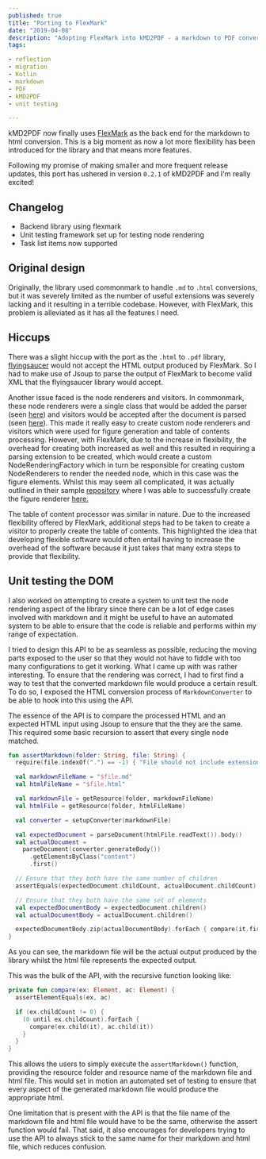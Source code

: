 ```yaml
---
published: true
title: "Porting to FlexMark"
date: "2019-04-08"
description: "Adopting FlexMark into kMD2PDF - a markdown to PDF converter"
tags:

- reflection
- migration
- Kotlin
- markdown
- PDF
- kMD2PDF
- unit testing

---
```


kMD2PDF now finally uses [FlexMark](https://github.com/vsch/flexmark-java) as the back end for the markdown to html
conversion. This is a big moment as now a lot more flexibility has been introduced for the library and that means more
features.

Following my promise of making smaller and more frequent release updates, this port has ushered in version `0.2.1` of
kMD2PDF and I'm really excited!

## Changelog

* Backend library using flexmark
* Unit testing framework set up for testing node rendering
* Task list items now supported

## Original design

Originally, the library used commonmark to handle `.md` to `.html` conversions, but it was severely limited as the
number of useful extensions was severely lacking and it resulting in a terrible codebase. However, with FlexMark, this
problem is alleviated as it has all the features I need.

## Hiccups

There was a slight hiccup with the port as the `.html` to `.pdf` library,
[flyingsaucer](https://github.com/flyingsaucerproject/flyingsaucer) would not accept the HTML output produced by
FlexMark. So I had to make use of Jsoup to parse the output of FlexMark to become valid XML that the flyingsaucer
library would accept.

Another issue faced is the node renderers and visitors. In commonmark, these node renderers were a single class that
would be added the parser
(seen [here](https://github.com/atlassian/commonmark-java#customize-html-rendering)) and visitors would be accepted
after the document is parsed
(seen [here](https://github.com/atlassian/commonmark-java#use-a-visitor-to-process-parsed-nodes)). This made it really
easy to create custom node renderers and visitors which were used for figure generation and table of contents
processing. However, with FlexMark, due to the increase in flexibility, the overhead for creating both increased as
well and this resulted in requiring a parsing extension to be created, which would create a custom NodeRenderingFactory
which in turn be responsible for creating custom NodeRenderers to render the needed node, which in this case was the
figure elements. Whilst this may seem all complicated, it was actually outlined in their sample
[repository](https://github.com/vsch/flexmark-java/blob/master/flexmark-java-samples/src/com/vladsch/flexmark/samples/NodeRendererSample.java)
where I was able to successfully create the figure renderer
[here.](https://github.com/omnius-project/kMD2PDF/tree/master/src/main/kotlin/com/github/woojiahao/modifiers/figure)

The table of content processor was similar in nature. Due to the increased flexibility offered by FlexMark, additional
steps had to be taken to create a visitor to properly create the table of contents. This highlighted the idea that
developing flexible software would often entail having to increase the overhead of the software because it just takes
that many extra steps to provide that flexibility.

## Unit testing the DOM

I also worked on attempting to create a system to unit test the node rendering aspect of the library since there can be
a lot of edge cases involved with markdown and it might be useful to have an automated system to be able to ensure that
the code is reliable and performs within my range of expectation.

I tried to design this API to be as seamless as possible, reducing the moving parts exposed to the user so that they
would not have to fiddle with too many configurations to get it working. What I came up with was rather interesting.
To ensure that the rendering was correct, I had to first find a way to test that the converted markdown file would
produce a certain result. To do so, I exposed the HTML conversion process of `MarkdownConverter` to be able to hook
into this using the API.

The essence of the API is to compare the processed HTML and an expected HTML input using Jsoup to ensure that the they
are the same. This required some basic recursion to assert that every single node matched.

```kotlin
fun assertMarkdown(folder: String, file: String) {
  require(file.indexOf(".") == -1) { "File should not include extensions as they are added within the method" }

  val markdownFileName = "$file.md"
  val htmlFileName = "$file.html"

  val markdownFile = getResource(folder, markdownFileName)
  val htmlFile = getResource(folder, htmlFileName)

  val converter = setupConverter(markdownFile)

  val expectedDocument = parseDocument(htmlFile.readText()).body()
  val actualDocument = 
    parseDocument(converter.generateBody())
      .getElementsByClass("content")
      .first()

  // Ensure that they both have the same number of children
  assertEquals(expectedDocument.childCount, actualDocument.childCount)

  // Ensure that they both have the same set of elements
  val expectedDocumentBody = expectedDocument.children()
  val actualDocumentBody = actualDocument.children()

  expectedDocumentBody.zip(actualDocumentBody).forEach { compare(it.first, it.second) }
}
```

As you can see, the markdown file will be the actual output produced by the library whilst the html file represents the
expected output.

This was the bulk of the API, with the recursive function looking like:

```kotlin
private fun compare(ex: Element, ac: Element) {
  assertElementEquals(ex, ac)

  if (ex.childCount != 0) {
    (0 until ex.childCount).forEach {
      compare(ex.child(it), ac.child(it))
    }
  }
}
```

This allows the users to simply execute the `assertMarkdown()` function, providing the resource folder and resource name
of the markdown file and html file. This would set in motion an automated set of testing to ensure that every aspect
of the generated markdown file would produce the appropriate html.

One limitation that is present with the API is that the file name of the markdown file and html file would have to be
the same, otherwise the assert function would fail. That said, it also encourages for developers trying to use the API
to always stick to the same name for their markdown and html file, which reduces confusion.

